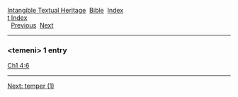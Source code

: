 [Intangible Textual Heritage](../../index)  [Bible](../index) 
[Index](index)   
[t Index](_t_)  
  [Previous](c11367)  [Next](c11369) 

------------------------------------------------------------------------

### &lt;temeni&gt; 1 entry

[Ch1 4:6](../kjv/ch1004.htm#006)  

------------------------------------------------------------------------

[Next: temper (1)](c11369)
